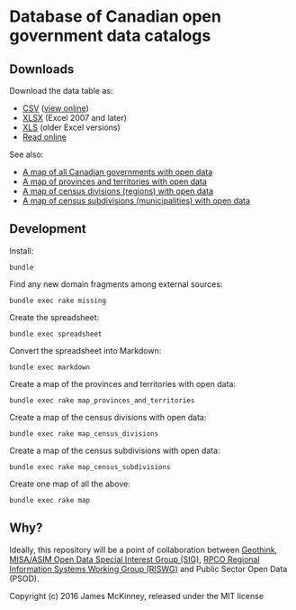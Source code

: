 # Database of Canadian open government data catalogs

## Downloads

Download the data table as:

* [CSV](https://raw.githubusercontent.com/jpmckinney/open_data_canada/master/tables/catalogs.csv) ([view online](/tables/catalogs.csv))
* [XLSX](https://raw.githubusercontent.com/jpmckinney/open_data_canada/master/tables/catalogs.xlsx) (Excel 2007 and later)
* [XLS](https://raw.githubusercontent.com/jpmckinney/open_data_canada/master/tables/catalogs.xls) (older Excel versions)
* [Read online](/tables/catalogs.md)

See also:

* [A map of all Canadian governments with open data](/maps/canada.topojson)
* [A map of provinces and territories with open data](/maps/provinces-and-territories.geojson)
* [A map of census divisions (regions) with open data](/maps/census-divisions.geojson)
* [A map of census subdivisions (municipalities) with open data](/maps/census-subdivisions.geojson)

## Development

Install:

    bundle

Find any new domain fragments among external sources:

    bundle exec rake missing

Create the spreadsheet:

    bundle exec spreadsheet

Convert the spreadsheet into Markdown:

    bundle exec markdown

Create a map of the provinces and territories with open data:

    bundle exec rake map_provinces_and_territories

Create a map of the census divisions with open data:

    bundle exec rake map_census_divisions

Create a map of the census subdivisions with open data:

    bundle exec rake map_census_subdivisions

Create one map of all the above:

    bundle exec rake map

## Why?

Ideally, this repository will be a point of collaboration between [Geothink](http://geothink.ca/), [MISA/ASIM Open Data Special Interest Group (SIG)](http://c.ymcdn.com/sites/www.misa-asim.ca/resource/resmgr/misa_pdfs/open_data_sig_-_terms_of_ref.pdf), [RPCO Regional Information Systems Working Group (RISWG)](http://www.rpco.ca/regional-information-systems-working-group.html) and Public Sector Open Data (PSOD).

Copyright (c) 2016 James McKinney, released under the MIT license
